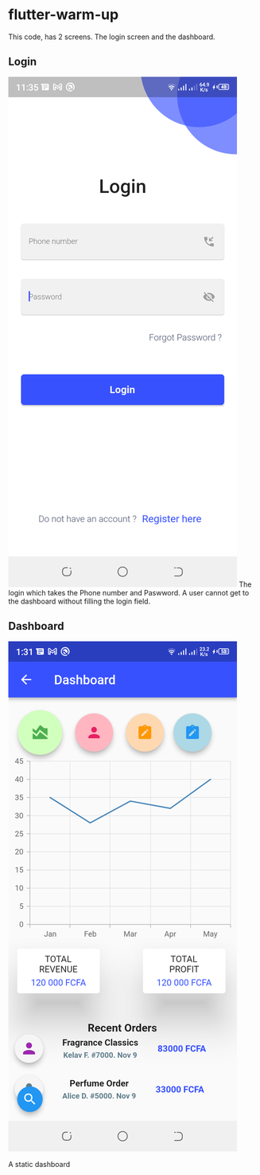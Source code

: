 # flutter-warm-up

This code, has 2 screens. The login screen and the dashboard.
## Login
![Login](image/login.png "Login Screen")
The login which takes the Phone number and Paswword.
A user cannot get to the dashboard without filling the login field.
## Dashboard
![Dashboard](image/dashboard.png "Dashboard Screen")

A static dashboard
